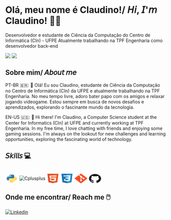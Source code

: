 


<h1 align='left'>
  Olá, meu nome é Claudino!/ 𝘏𝘪, 𝘐'𝘮 Claudino! 👨‍💻
</h1>

<p align='left'>
  Desenvolvedor e estudante de Ciência da Computação do Centro de Informática (CIn) - UFPE
  Atualmente trabalhando na TPF Engenharia como desenvolvedor back-end
</p>

<p align='left'>
  <a href="Top"><img src="https://github-readme-stats.vercel.app/api/top-langs/?username=claudino-neto&theme=dark&layout=compact" width="300"></a>
  <a href="#"><img src="https://github-readme-streak-stats.herokuapp.com/?user=claudino-neto&theme=dark&layout=compact" width="418"></a>
</p>


####

<h2>Sobre mim/ 𝘈𝘣𝘰𝘶𝘵 𝘮𝘦</h2>
<p>
  PT-BR 🇧🇷: 👋 Olá! Eu sou Claudino, estudante de Ciência da Computação no Centro de Informática (CIn) da UFPE e atualmente trabalhando na TPF Engenharia.
No meu tempo livre, adoro bater papo com os amigos e relaxar jogando videogame. Estou sempre em busca de novos desafios e aprendizados, explorando o fascinante mundo da tecnologia.
</p>
<p> EN-US 🇺🇸: 👋 Hi there! I'm Claudino, a Computer Science student at the Center for Informatics (CIn) at UFPE and currently working at TPF Engenharia.
In my free time, I love chatting with friends and enjoying some gaming sessions. I'm always on the lookout for new challenges and learning opportunities, exploring the fascinating world of technology.
</p>

<h2>𝘚𝘬𝘪𝘭𝘭𝘴 💻 </h2>
<p>
  <div style="display: inline_block"><br>
  <img align="center" alt="Python" height="30" width="40" src="https://raw.githubusercontent.com/devicons/devicon/master/icons/python/python-original.svg">
  <img align="center" alt="Cplusplus" height="30" width="40" src="https://raw.githubusercontent.com/isocpp/logos/64ef037049f87ac74875dbe72695e59118b52186/cpp_logo.svg">
  <img align="center" alt="HTML" height="30" width="40" src="https://raw.githubusercontent.com/devicons/devicon/master/icons/html5/html5-original.svg">
  <img align="center" alt="CSS" height="30" width="40" src="https://raw.githubusercontent.com/devicons/devicon/master/icons/css3/css3-original.svg">
  <img align="center" alt="Git" height="30" width="40" src="https://raw.githubusercontent.com/devicons/devicon/55609aa5bd817ff167afce0d965585c92040787a/icons/git/git-original.svg">
  <img align="center" alt="GitHub" height="30" width="40" src="https://raw.githubusercontent.com/devicons/devicon/55609aa5bd817ff167afce0d965585c92040787a/icons/github/github-original.svg">
  
</div>
</p>
<h2>Onde me encontrar/ Reach me 🖱️</h2>
</a> <a href="https://www.linkedin.com/in/claudino-neto-8683a7204/" target="_blank"><img alt="Linkedin" src="https://img.shields.io/badge/linkedin-46a2f1.svg?&style=for-the-badge&logo=linkedin&logoColor=white" /></a>
</p>

